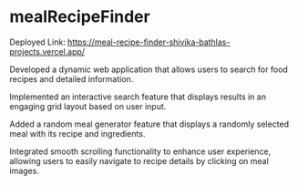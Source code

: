 ﻿# mealRecipeFinder
 
Deployed Link: https://meal-recipe-finder-shivika-bathlas-projects.vercel.app/

Developed a dynamic web application that allows users to search for food recipes and detailed information.

Implemented an interactive search feature that displays results in an engaging grid layout based on user input.

Added a random meal generator feature that displays a randomly selected meal with its recipe and ingredients.

Integrated smooth scrolling functionality to enhance user experience, allowing users to easily navigate to recipe details by clicking on meal images.

